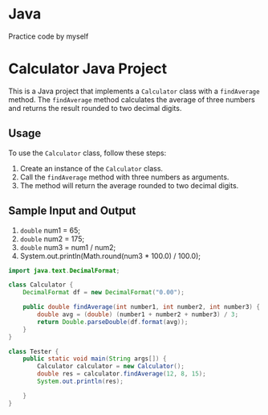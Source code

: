 # Java
Practice code by myself
# Calculator Java Project

This is a Java project that implements a `Calculator` class with a `findAverage` method.
 The `findAverage` method calculates the average of three numbers and returns the result rounded to two decimal digits.
## Usage

To use the `Calculator` class, follow these steps:

1. Create an instance of the `Calculator` class.
2. Call the `findAverage` method with three numbers as arguments.
3. The method will return the average rounded to two decimal digits.

## Sample Input and Output
1. `double` num1 = 65;
2. `double` num2 = 175;
3. `double` num3 = num1 / num2;
4. System.out.println(Math.round(num3 * 100.0) / 100.0);
    
```java
import java.text.DecimalFormat;

class Calculator {
    DecimalFormat df = new DecimalFormat("0.00");

    public double findAverage(int number1, int number2, int number3) {
        double avg = (double) (number1 + number2 + number3) / 3;
        return Double.parseDouble(df.format(avg));
    }
}

class Tester {
    public static void main(String args[]) {
        Calculator calculator = new Calculator();
        double res = calculator.findAverage(12, 8, 15);
        System.out.println(res);

    }
}
